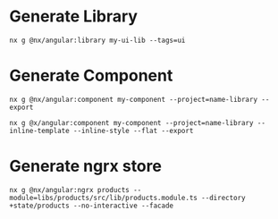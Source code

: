 # Generate Library

```
nx g @nx/angular:library my-ui-lib --tags=ui
```

# Generate Component

```
nx g @nx/angular:component my-component --project=name-library --export
```
```
nx g @x/angular:component my-component --project=name-library --inline-template --inline-style --flat --export
```

# Generate ngrx store

```
nx g @nx/angular:ngrx products --module=libs/products/src/lib/products.module.ts --directory +state/products --no-interactive --facade
```
